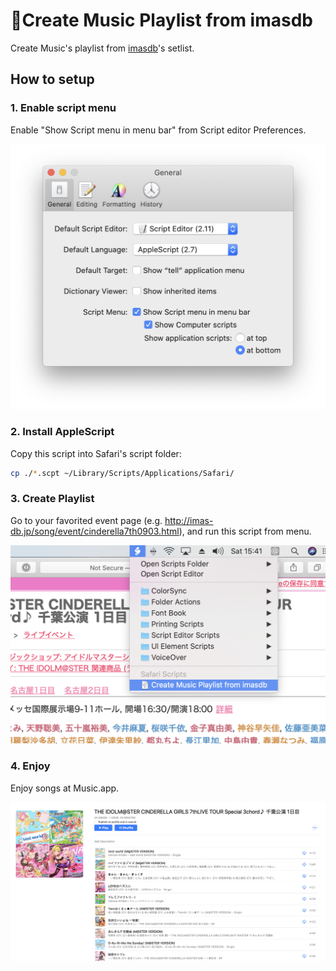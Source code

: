 # 🎤Create Music Playlist from imasdb
Create Music's playlist from [imasdb](https://imas-db.jp)'s setlist.

## How to setup
### 1. Enable script menu
Enable "Show Script menu in menu bar" from Script editor Preferences.

![](./assets/ScriptEditor.png)

### 2. Install AppleScript
Copy this script into Safari's script folder:

```sh
cp ./*.scpt ~/Library/Scripts/Applications/Safari/
```

### 3. Create Playlist
Go to your favorited event page (e.g. http://imas-db.jp/song/event/cinderella7th0903.html), and run this script from menu.

![](./assets/Menu.png)

### 4. Enjoy
Enjoy songs at Music.app.

![](./assets/Music.png)

